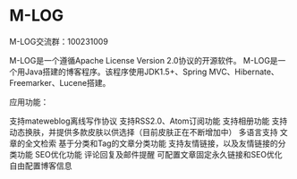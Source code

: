 M-LOG
=====

M-LOG交流群：100231009

M-LOG是一个遵循Apache License Version 2.0协议的开源软件。 M-LOG是一个用Java搭建的博客程序。该程序使用JDK1.5+、Spring MVC、Hibernate、Freemarker、Lucene搭建。

应用功能：

支持mateweblog离线写作协议
支持RSS2.0、Atom订阅功能
支持相册功能
支持动态换肤，并提供多款皮肤以供选择（目前皮肤正在不断增加中）
多语言支持
文章的全文检索
基于分类和Tag的文章分类功能
支持友情链接，以及友情链接的分类功能
SEO优化功能
评论回复及邮件提醒
可配置文章固定永久链接和SEO优化
自由配置博客信息

